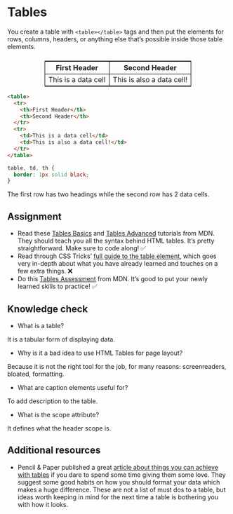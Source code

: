 # Tables

You create a table with `<table></table>` tags and then put the elements for rows, columns, headers, or anything else that’s possible inside those table elements.

<table style="display: flex; justify-content: center">
  <tr style="border: 1px solid black">
    <th style="border: 1px solid black">First Header</th>
    <th style="border: 1px solid black">Second Header</th>
  </tr>
  <tr style="border: 1px solid black">
    <td style="border: 1px solid black">This is a data cell</td>
    <td style="border: 1px solid black">This is also a data cell!</td>
  </tr>
</table>

```html
<table>
  <tr>
    <th>First Header</th>
    <th>Second Header</th>
  </tr>
  <tr>
    <td>This is a data cell</td>
    <td>This is also a data cell!</td>
  </tr>
</table>
```

```css
table, td, th {
  border: 1px solid black;
}
```
The first row has two headings while the second row has 2 data cells.

## Assignment

* Read these <a href="https://developer.mozilla.org/en-US/docs/Learn/HTML/Tables/Basics" target="_blank" rel="noopener noreferrer">Tables Basics</a> and <a href="https://developer.mozilla.org/en-US/docs/Learn/HTML/Tables/Advanced" target="_blank" rel="noopener noreferrer">Tables Advanced</a> tutorials from MDN. They should teach you all the syntax behind HTML tables. It’s pretty straightforward. Make sure to code along! :white_check_mark:
* Read through CSS Tricks’ <a href="https://css-tricks.com/complete-guide-table-element/" target="_blank" rel="noopener noreferrer">full guide to the table element</a>, which goes very in-depth about what you have already learned and touches on a few extra things. :x:
* Do this <a href="https://developer.mozilla.org/en-US/docs/Learn/HTML/Tables/Structuring_planet_data" target="_blank" rel="noopener noreferrer">Tables Assessment</a> from MDN. It’s good to put your newly learned skills to practice! :white_check_mark:

## Knowledge check

* What is a table?

It is a tabular form of displaying data.

* Why is it a bad idea to use HTML Tables for page layout?

Because it is not the right tool for the job, for many reasons: screenreaders, bloated, formatting.

* What are caption elements useful for?

To add description to the table.

* What is the scope attribute?

It defines what the header scope is.

## Additional resources

* Pencil & Paper published a great <a href="https://pencilandpaper.io/articles/ux-pattern-analysis-enterprise-data-tables" target="_blank" rel="noopener noreferrer">article about things you can achieve with tables</a> if you dare to spend some time giving them some love. They suggest some good habits on how you should format your data which makes a huge difference. These are not a list of must dos to a table, but ideas worth keeping in mind for the next time a table is bothering you with how it looks.
